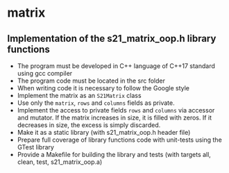# matrix

## Implementation of the s21_matrix_oop.h library functions

- The program must be developed in C++ language of C++17 standard using gcc compiler
- The program code must be located in the src folder
- When writing code it is necessary to follow the Google style
- Implement the matrix as an `S21Matrix` class
- Use only the `matrix`, `rows` and `columns` fields as private.
- Implement the access to private fields `rows` and `columns` via accessor and mutator. If the matrix increases in size, it is filled with zeros. If it decreases in size, the excess is simply discarded.
- Make it as a static library (with s21_matrix_oop.h header file)
- Prepare full coverage of library functions code with unit-tests using the GTest library
- Provide a Makefile for building the library and tests (with targets all, clean, test, s21_matrix_oop.a)


